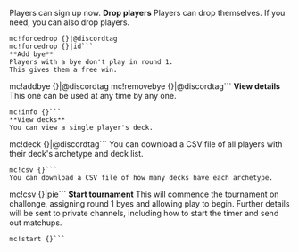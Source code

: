 Players can sign up now.
**Drop players**
Players can drop themselves.
If you need, you can also drop players.
```
mc!forcedrop {}|@discordtag
mc!forcedrop {}|id```
**Add bye**
Players with a bye don't play in round 1.
This gives them a free win.
```
mc!addbye {}|@discordtag
mc!removebye {}|@discordtag```
**View details**
This one can be used at any time by any one.
```
mc!info {}```
**View decks**
You can view a single player's deck.
```
mc!deck {}|@discordtag```
You can download a CSV file of all players with their deck's archetype and deck list.
```
mc!csv {}```
You can download a CSV file of how many decks have each archetype.
```
mc!csv {}|pie```
**Start tournament**
This will commence the tournament on challonge, assigning round 1 byes and allowing play to begin.
Further details will be sent to private channels, including how to start the timer and send out matchups.
```
mc!start {}```
